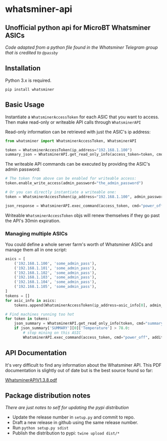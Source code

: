 # whatsminer-api
Unofficial python api for MicroBT Whatsminer ASICs
---
_Code adapted from a python file found in the Whatsminer Telegram group that is credited to `@passby`_


## Installation
Python 3.x is required.

```
pip install whatsminer
```


## Basic Usage
Instantiate a `WhatsminerAccessToken` for each ASIC that you want to access. Then make read-only or writeable API calls through `WhatsminerAPI`

Read-only information can be retrieved with just the ASIC's ip address:

```python
from whatsminer import WhatsminerAccessToken, WhatsminerAPI

token = WhatsminerAccessToken(ip_address="192.168.1.100")
summary_json = WhatsminerAPI.get_read_only_info(access_token=token, cmd="summary")
```

The writeable API commands can be executed by providing the ASIC's admin password:

```python
# The token from above can be enabled for writeable access:
token.enable_write_access(admin_password="the_admin_password")

# Or you can directly instantiate a writeable one:
token = WhatsminerAccessToken(ip_address="192.168.1.100", admin_password="the_admin_passwd")

json_response = WhatsminerAPI.exec_command(access_token, cmd="power_off", additional_params={"respbefore": "true"})
```

Writeable `WhatsminerAccessToken` objs will renew themselves if they go past the API's 30min expiration.


### Managing multiple ASICs
You could define a whole server farm's worth of Whatsminer ASICs and manage them all in one script:

```python
asics = [
    ('192.168.1.100', 'some_admin_pass'),
    ('192.168.1.101', 'some_admin_pass'),
    ('192.168.1.102', 'some_admin_pass'),
    ('192.168.1.103', 'some_admin_pass'),
    ('192.168.1.104', 'some_admin_pass'),
    ('192.168.1.105', 'some_admin_pass'),
]
tokens = []
for asic_info in asics:
    tokens.append(WhatsminerAccessToken(ip_address=asic_info[0], admin_password=asic_info[1]))

# Find machines running too hot
for token in tokens:
    json_summary = WhatsminerAPI.get_read_only_info(token, cmd="summary")
    if json_summary['SUMMARY'][0]['Temperature'] > 78.0:
        # stop mining on this ASIC
        WhatsminerAPI.exec_command(access_token, cmd="power_off", additional_params={"respbefore": "true"})
```


## API Documentation
It's very difficult to find any information about the Whatsminer API. This PDF documentation is slightly out of date but is the best source found so far:

[WhatsminerAPIV1.3.8.pdf](docs/WhatsminerAPIV1.3.8.pdf)


## Package distribution notes
_There are just notes to self for updating the pypi distribution_
* Update the release number in `setup.py` and commit to repo.
* Draft a new release in github using the same release number.
* Run `python setup.py sdist`
* Publish the distribution to pypi: `twine upload dist/*`

